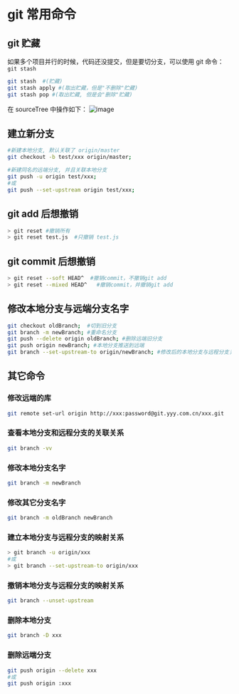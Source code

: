 # git 常用命令

## git 贮藏

如果多个项目并行的时候，代码还没提交，但是要切分支，可以使用 git 命令：`git stash`

```bash
git stash  #(贮藏)
git stash apply #(取出贮藏，但是"不删除"贮藏)
git stash pop #(取出贮藏, 但是会"删除"贮藏)
```

在 sourceTree 中操作如下：
![image](https://user-images.githubusercontent.com/32337542/223653997-6f0462d3-d4b3-4067-be4d-113a318044eb.png)

## 建立新分支

```bash
#新建本地分支, 默认关联了 origin/master
git checkout -b test/xxx origin/master;

#新建同名的远端分支, 并且关联本地分支
git push -u origin test/xxx;
#或
git push --set-upstream origin test/xxx;
```

## git add 后想撤销

```bash
> git reset #撤销所有
> git reset test.js  #只撤销 test.js
```

## git commit 后想撤销

```bash
> git reset --soft HEAD^  #撤销commit，不撤销git add
> git reset --mixed HEAD^   #撤销commit，并撤销git add
```

## 修改本地分支与远端分支名字

```bash
git checkout oldBranch;  #切到旧分支
git branch -m newBranch; #重命名分支
git push --delete origin oldBranch; #删除远端旧分支
git push origin newBranch; #本地分支推送到远端
git branch --set-upstream-to origin/newBranch; #修改后的本地分支与远程分支关联
```

## 其它命令

### 修改远端的库

```bash
git remote set-url origin http://xxx:password@git.yyy.com.cn/xxx.git
```

### 查看本地分支和远程分支的关联关系

```bash
git branch -vv
```

### 修改本地分支名字

```bash
git branch -m newBranch
```

### 修改其它分支名字

```bash
git branch -m oldBranch newBranch
```

### 建立本地分支与远程分支的映射关系

```bash
> git branch -u origin/xxx
#或
> git branch --set-upstream-to origin/xxx
```

### 撤销本地分支与远程分支的映射关系

```bash
git branch --unset-upstream
```

### 删除本地分支

```bash
git branch -D xxx
```

### 删除远端分支

```bash
git push origin --delete xxx
#或
git push origin :xxx
```
